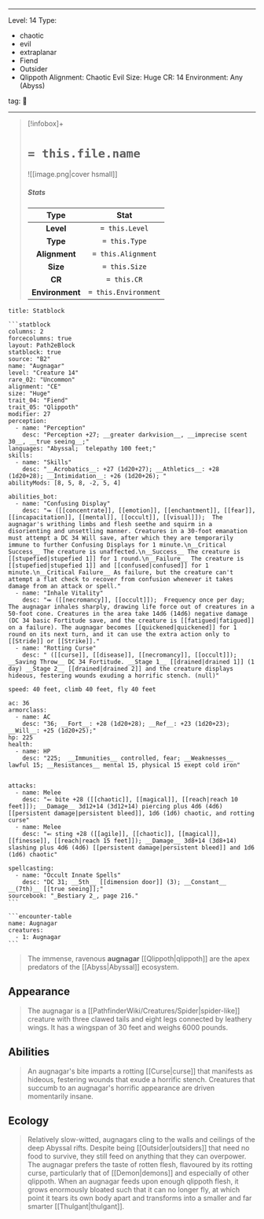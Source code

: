 
---


Level: 14
Type:
- chaotic
- evil
- extraplanar
- Fiend
- Outsider
- Qlippoth
Alignment: Chaotic Evil
Size: Huge
CR: 14
Environment: Any (Abyss)


tag: 👹

---

> [!infobox]+
> #  `= this.file.name`
> ![[image.png|cover hsmall]]
> ##### Stats
> Type | Stat |
> :---:|:---:|
> **Level** | `= this.Level` |
> **Type** | `= this.Type` |
> **Alignment** | `= this.Alignment` |
> **Size** | `= this.Size` |
> **CR** | `= this.CR` |
> **Environment** | `= this.Environment` |




````ad-info
title: Statblock

```statblock
columns: 2
forcecolumns: true
layout: Path2eBlock
statblock: true
source: "B2"
name: "Augnagar"
level: "Creature 14"
rare_02: "Uncommon"
alignment: "CE"
size: "Huge"
trait_04: "Fiend"
trait_05: "Qlippoth"
modifier: 27
perception:
  - name: "Perception"
    desc: "Perception +27; __greater darkvision__, __imprecise scent 30__, __true seeing__;"
languages: "Abyssal;  telepathy 100 feet;"
skills:
  - name: "Skills"
    desc: "__Acrobatics__: +27 (1d20+27); __Athletics__: +28 (1d20+28); __Intimidation__: +26 (1d20+26); "
abilityMods: [8, 5, 8, -2, 5, 4]

abilities_bot:
  - name: "Confusing Display"
    desc: "⬺ ([[concentrate]], [[emotion]], [[enchantment]], [[fear]], [[incapacitation]], [[mental]], [[occult]], [[visual]]);  The augnagar's writhing limbs and flesh seethe and squirm in a disorienting and unsettling manner. Creatures in a 30-foot emanation must attempt a DC 34 Will save, after which they are temporarily immune to further Confusing Displays for 1 minute.\n__Critical Success__ The creature is unaffected.\n__Success__ The creature is [[stupefied|stupefied 1]] for 1 round.\n__Failure__ The creature is [[stupefied|stupefied 1]] and [[confused|confused]] for 1 minute.\n__Critical Failure__ As failure, but the creature can't attempt a flat check to recover from confusion whenever it takes damage from an attack or spell."
  - name: "Inhale Vitality"
    desc: "⬺ ([[necromancy]], [[occult]]);  Frequency once per day; The augnagar inhales sharply, drawing life force out of creatures in a 50-foot cone. Creatures in the area take 14d6 (14d6) negative damage (DC 34 basic Fortitude save, and the creature is [[fatigued|fatigued]] on a failure). The augnagar becomes [[quickened|quickened]] for 1 round on its next turn, and it can use the extra action only to [[Stride]] or [[Strike]]."
  - name: "Rotting Curse"
    desc: " ([[curse]], [[disease]], [[necromancy]], [[occult]]);  __Saving Throw__ DC 34 Fortitude. __Stage 1__ [[drained|drained 1]] (1 day) __Stage 2__ [[drained|drained 2]] and the creature displays hideous, festering wounds exuding a horrific stench. (null)"

speed: 40 feet, climb 40 feet, fly 40 feet

ac: 36
armorclass:
  - name: AC
    desc: "36; __Fort__: +28 (1d20+28); __Ref__: +23 (1d20+23); __Will__: +25 (1d20+25);"
hp: 225
health:
  - name: HP
    desc: "225;  __Immunities__ controlled, fear; __Weaknesses__ lawful 15; __Resistances__ mental 15, physical 15 exept cold iron"


attacks:
  - name: Melee
    desc: "⬻ bite +28 ([[chaotic]], [[magical]], [[reach|reach 10 feet]]); __Damage__ 3d12+14 (3d12+14) piercing plus 4d6 (4d6) [[persistent damage|persistent bleed]], 1d6 (1d6) chaotic, and rotting curse"
  - name: Melee
    desc: "⬻ sting +28 ([[agile]], [[chaotic]], [[magical]], [[finesse]], [[reach|reach 15 feet]]); __Damage__ 3d8+14 (3d8+14) slashing plus 4d6 (4d6) [[persistent damage|persistent bleed]] and 1d6 (1d6) chaotic"

spellcasting:
  - name: "Occult Innate Spells"
    desc: "DC 31; __5th__ [[dimension door]] (3); __Constant__ __(7th)__ [[true seeing]];"
sourcebook: "_Bestiary 2_, page 216."
```

```encounter-table
name: Augnagar
creatures:
  - 1: Augnagar
```

````



> The immense, ravenous **augnagar** [[Qlippoth|qlippoth]] are the apex predators of the [[Abyss|Abyssal]] ecosystem.



## Appearance

> The augnagar is a [[PathfinderWiki/Creatures/Spider|spider-like]] creature with three clawed tails and eight legs connected by leathery wings. It has a wingspan of 30 feet and weighs 6000 pounds.


## Abilities

> An augnagar's bite imparts a rotting [[Curse|curse]] that manifests as hideous, festering wounds that exude a horrific stench. Creatures that succumb to an augnagar's horrific appearance are driven momentarily insane.


## Ecology

> Relatively slow-witted, augnagars cling to the walls and ceilings of the deep Abyssal rifts. Despite being [[Outsider|outsiders]] that need no food to survive, they still feed on anything that they can overpower. The augnagar prefers the taste of rotten flesh, flavoured by its rotting curse, particularly that of [[Demon|demons]] and especially of other qlippoth. When an augnagar feeds upon enough qlippoth flesh, it grows enormously bloated such that it can no longer fly, at which point it tears its own body apart and transforms into a smaller and far smarter [[Thulgant|thulgant]].











